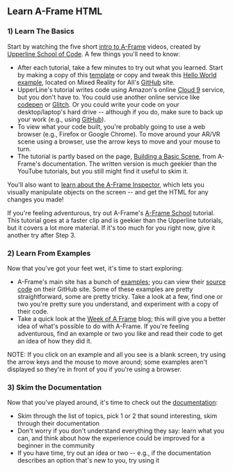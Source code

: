 ## Learn A-Frame HTML

### 1) Learn The Basics

Start by watching the five short [intro to A-Frame](https://www.youtube.com/watch?v=DDePTwGOWKY) videos, created by [Upperline School of Code](https://www.upperlinecode.com/). A few things you'll need to know:

* After each tutorial, take a few minutes to try out what you learned. Start by making a copy of this [template](https://raw.githubusercontent.com/mr4all/learn-a-frame/master/templates/a-frame-template.html) or copy and tweak this  [Hello World example](https://raw.githubusercontent.com/mr4all/learn-a-frame/master/templates/hello-world.html), located on Mixed Reality for All's [GitHub](https://github.com/mr4all) site.
*   UpperLine's tutorial writes code using Amazon's online [Cloud 9](https://aws.amazon.com/cloud9/) service, but you don't have to. You could use another online service like [codepen](https://codepen.io/) or [Glitch](https://glitch.com/). Or you could write your code on your desktop/laptop's hard drive -- although if you do, make sure to back up your work (e.g., using [GitHub](https://github.com/)).
* To view what your code built, you're probably going to use a web browser  (e.g., Firefox or Google Chrome). To move around your AR/VR scene using a browser, use the arrow keys to move and your mouse to turn.  
*   The tutorial is partly based on the page, [Building a Basic Scene](https://aframe.io/docs/0.7.0/guides/building-a-basic-scene.html), from A-Frame's documentation. The written version is much geekier than the YouTube tutorials, but you still might find it useful to skim it.

You'll also want to [learn about the A-Frame Inspector](https://aframe.io/docs/0.7.0/introduction/visual-inspector-and-dev-tools.html), which lets you visually manipulate objects on the screen -- and get the HTML for any changes you made!

<!-- If you have a little extra time, watch this recent, [short talk](https://www.youtube.com/watch?v=2WaBESMWZ7g) by Martin Splitt (skip the first 5 minutes, on WebGL). Not only will you get a quick refresher of some of A-Frame's basics, you'll also learn a bunch of cool, very useful tricks and tips. -->

If you're feeling adventurous, try out A-Frame's [A-Frame School](https://aframe.io/aframe-school/#/) tutorial.  This tutorial goes at a faster clip and is geekier than the Upperline tutorials, but it covers a lot more material.  If it's too much for you right now, give it another try after Step 3.

### 2) Learn From Examples

Now that you've got your feet wet, it's time to start exploring:

*   A-Frame's main site has a bunch of [examples](https://aframe.io/aframe/examples/); you can view their [source code](https://github.com/aframevr/aframe/tree/master/examples) on their GitHub site. Some of these examples are pretty straightforward, some are pretty tricky. Take a look at a few, find one or two you're pretty sure you understand, and experiment with a copy of their code.
*   Take a quick look at the [Week of A Frame](https://aframe.io/blog/) blog; this will give you a better idea of what's possible to do with A-Frame. If you're feeling adventurous, find an example or two you like and read their code to get an idea of how they did it.

NOTE:   If you click on an example and all you see is a blank screen, try using the arrow keys and the mouse to move around; some examples aren't displayed so they're in front of you if you're using a browser.

### 3) Skim the Documentation

Now that you've played around, it's time to check out the [documentation](https://aframe.io/docs/):

*  Skim through the list of topics, pick 1 or 2 that sound interesting, skim through their documentation 
* Don't worry if you don't understand everything they say: learn what you can, and think about how the experience could be improved for a beginner in the community
* If you have time, try out an idea or two -- e.g., if the documentation describes an option that's new to you, try using it
